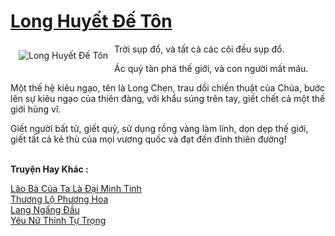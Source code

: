 <a href="https://truyentiki.com/long-huyet-de-ton.33820/" title="Long Huyết Đế Tôn"><h1>Long Huyết Đế Tôn</h1></a><div style="display:table"><img align="right" style="float: left; padding: 10px;" src="https://truyentiki.com/a/img/str/src/33820.jpg" alt="Long Huyết Đế Tôn">Trời sụp đổ, và tất cả các cõi đều sụp đổ. <p></p> Ác quỷ tàn phá thế giới, và con người mất máu. <p></p> Một thế hệ kiêu ngạo, tên là Long Chen, trau dồi chiến thuật của Chúa, bước lên sự kiêu ngạo của thiên đàng, với khẩu súng trên tay, giết chết cả một thế giới hùng vĩ. <p></p> Giết người bất tử, giết quỷ, sử dụng rồng vàng làm lính, dọn dẹp thế giới, giết tất cả kẻ thù của mọi vương quốc và đạt đến đỉnh thiên đường!</div><p><br><b>Truyện Hay Khác :</b></p><a href="https://truyentiki.com/lao-ba-cua-ta-la-dai-minh-tinh.33819/" alt="Lão Bà Của Ta Là Đại Minh Tinh">Lão Bà Của Ta Là Đại Minh Tinh</a><br/><a href="https://truyentiki.wordpress.com/2020/06/08/thuong-lo-phuong-hoa/" alt="Thương Lộ Phương Hoa">Thương Lộ Phương Hoa</a><br/><a href="https://github.com/nownovels/top500/tree/master/truyenhay/33638/" alt="Lang Ngẩng Đầu">Lang Ngẩng Đầu</a><br/><a href="https://truyentiki.wordpress.com/2020/06/08/yeu-nu-thinh-tu-trong/" alt="Yêu Nữ Thỉnh Tự Trọng">Yêu Nữ Thỉnh Tự Trọng</a><br/>